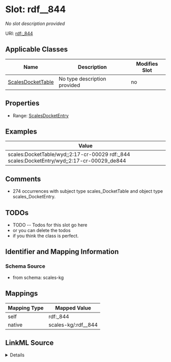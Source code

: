 

# Slot: rdf__844


_No slot description provided_





URI: [rdf:_844](http://www.w3.org/1999/02/22-rdf-syntax-ns#_844)



<!-- no inheritance hierarchy -->





## Applicable Classes

| Name | Description | Modifies Slot |
| --- | --- | --- |
| [ScalesDocketTable](../classes/ScalesDocketTable.md) | No type description provided |  no  |







## Properties

* Range: [ScalesDocketEntry](../classes/ScalesDocketEntry.md)






## Examples

| Value |
| --- |
| scales:DocketTable/wyd;;2:17-cr-00029 rdf:_844 scales:DocketEntry/wyd;;2:17-cr-00029_de844 |

## Comments

* 274 occurrences with subject type scales_DocketTable and object type scales_DocketEntry.

## TODOs

* TODO -- Todos for this slot go here
* or you can delete the todos
* if you think the class is perfect.

## Identifier and Mapping Information







### Schema Source


* from schema: scales-kg




## Mappings

| Mapping Type | Mapped Value |
| ---  | ---  |
| self | rdf:_844 |
| native | scales-kg/:rdf__844 |




## LinkML Source

<details>
```yaml
name: rdf__844
description: No slot description provided
todos:
- TODO -- Todos for this slot go here
- or you can delete the todos
- if you think the class is perfect.
comments:
- 274 occurrences with subject type scales_DocketTable and object type scales_DocketEntry.
examples:
- value: scales:DocketTable/wyd;;2:17-cr-00029 rdf:_844 scales:DocketEntry/wyd;;2:17-cr-00029_de844
from_schema: scales-kg
rank: 1000
slot_uri: rdf:_844
alias: rdf__844
domain_of:
- scales_DocketTable
range: scales_DocketEntry

```
</details>